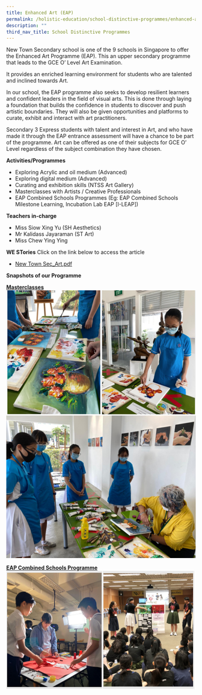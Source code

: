 ```yaml
---
title: Enhanced Art (EAP)
permalink: /holistic-education/school-distinctive-programmes/enhanced-art-eap/
description: ""
third_nav_title: School Distinctive Programmes
---
```

New Town Secondary school is one of the 9 schools in Singapore to offer the Enhanced Art Programme (EAP). This an upper secondary programme that leads to the GCE O’ Level Art Examination.

It provides an enriched learning environment for students who are talented and inclined towards Art.

In our school, the EAP programme also seeks to develop resilient learners and confident leaders in the field of visual arts. This is done through laying a foundation that builds the confidence in students to discover and push artistic boundaries. They will also be given opportunities and platforms to curate, exhibit and interact with art practitioners.

Secondary 3 Express students with talent and interest in Art, and who have made it through the EAP entrance assessment will have a chance to be part of the programme. Art can be offered as one of their subjects for GCE O’ Level regardless of the subject combination they have chosen.

**Activities/Programmes**

* Exploring Acrylic and oil medium (Advanced)
* Exploring digital medium (Advanced)
* Curating and exhibition skills (NTSS Art Gallery)
* Masterclasses with Artists / Creative Professionals
* EAP Combined Schools Programmes (Eg: EAP Combined Schools Milestone Learning, Incubation Lab EAP [I-LEAP])


**Teachers in-charge**

* Miss Siow Xing Yu (SH Aesthetics)
* Mr Kalidass Jayaraman (ST Art)
* Miss Chew Ying Ying

**WE STories**
Click on the link below to access the article
* [New Town Sec_Art.pdf](/files/Pages%20from%20New%20Town%20Sec_Art.pdf)

**Snapshots of our Programme**

<u>**Masterclasses**</u>
![](/images/AEP%201.png)
![](/images/AEP.jpg)

<u>**EAP Combined Schools Programme**</u>
![](/images/AEP%202.png)
